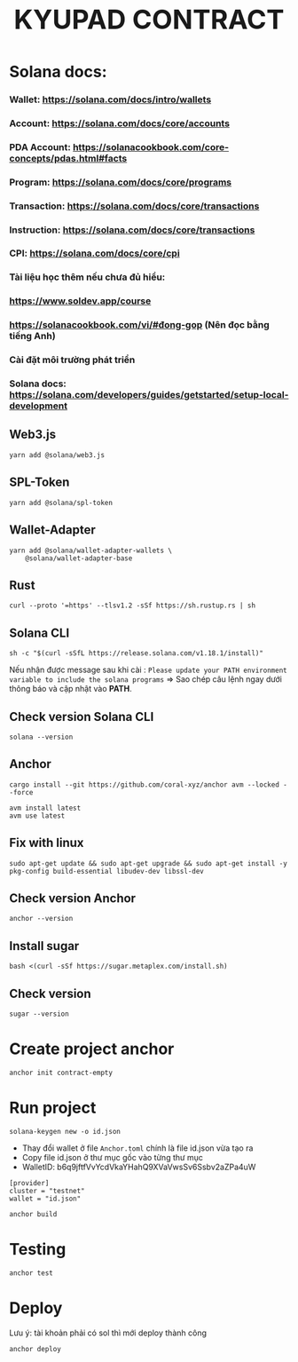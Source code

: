 <p style="text-align:center; font-size:48px;font-weight: 700">
    <span>KYUPAD CONTRACT</span>
</p>

# Solana docs:

### Wallet: https://solana.com/docs/intro/wallets

### Account: https://solana.com/docs/core/accounts

### PDA Account: https://solanacookbook.com/core-concepts/pdas.html#facts

### Program: https://solana.com/docs/core/programs

### Transaction: https://solana.com/docs/core/transactions

### Instruction: https://solana.com/docs/core/transactions

### CPI: https://solana.com/docs/core/cpi

### Tài liệu học thêm nếu chưa đủ hiểu:

### https://www.soldev.app/course

### https://solanacookbook.com/vi/#đong-gop (Nên đọc bằng tiếng Anh)

### Cài đặt môi trường phát triển

### Solana docs: https://solana.com/developers/guides/getstarted/setup-local-development

## Web3.js

```
yarn add @solana/web3.js
```

## SPL-Token

```
yarn add @solana/spl-token
```

## Wallet-Adapter

```
yarn add @solana/wallet-adapter-wallets \
    @solana/wallet-adapter-base
```

## Rust

```
curl --proto '=https' --tlsv1.2 -sSf https://sh.rustup.rs | sh
```

## Solana CLI

```
sh -c "$(curl -sSfL https://release.solana.com/v1.18.1/install)"
```

Nếu nhận được message sau khi cài : `Please update your PATH environment variable to include the solana programs`
=> Sao chép câu lệnh ngay dưới thông báo và cập nhật vào **PATH**.

## Check version Solana CLI

```
solana --version
```

## Anchor

```
cargo install --git https://github.com/coral-xyz/anchor avm --locked --force
```

```
avm install latest
avm use latest
```

## Fix with linux

```
sudo apt-get update && sudo apt-get upgrade && sudo apt-get install -y pkg-config build-essential libudev-dev libssl-dev
```

## Check version Anchor

```
anchor --version
```

## Install sugar

```
bash <(curl -sSf https://sugar.metaplex.com/install.sh)
```

## Check version
```
sugar --version
```


# Create project anchor

```
anchor init contract-empty
```

# Run project

```
solana-keygen new -o id.json
```

- Thay đổi wallet ở file `Anchor.toml` chính là file id.json vừa tạo ra
- Copy file id.json ở thư mục gốc vào từng thư mục
- WalletID: b6q9jftfVvYcdVkaYHahQ9XVaVwsSv6Ssbv2aZPa4uW

```code
[provider]
cluster = "testnet"
wallet = "id.json"
```

```
anchor build
```

# Testing

```
anchor test
```

# Deploy

Lưu ý: tài khoản phải có sol thì mới deploy thành công

```
anchor deploy
```
